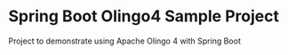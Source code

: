 # Spring Boot Olingo4 Sample Project

Project to demonstrate using Apache Olingo 4 with Spring Boot
